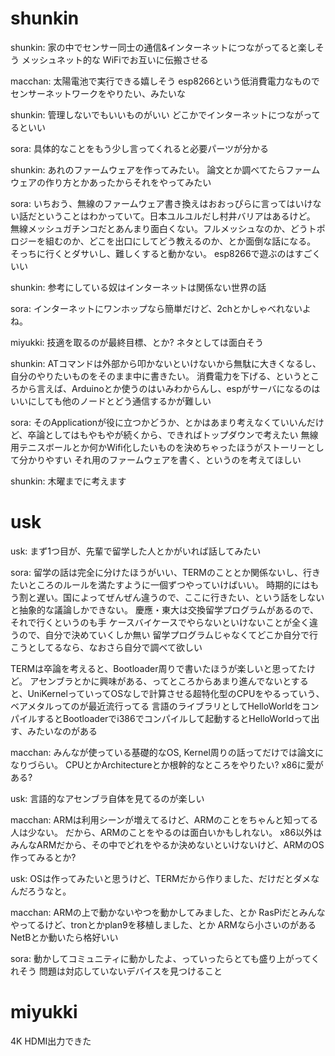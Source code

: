 shunkin
=====

shunkin:
家の中でセンサー同士の通信&インターネットにつながってると楽しそう
メッシュネット的な
WiFiでお互いに伝搬させる

macchan:
太陽電池で実行できる嬉しそう
esp8266という低消費電力なものでセンサーネットワークをやりたい、みたいな

shunkin:
管理しないでもいいものがいい
どこかでインターネットにつながってるといい

sora:
具体的なことをもう少し言ってくれると必要パーツが分かる

shunkin:
あれのファームウェアを作ってみたい。
論文とか調べてたらファームウェアの作り方とかあったからそれをやってみたい

sora:
いちおう、無線のファームウェア書き換えはおおっぴらに言ってはいけない話だということはわかっていて。日本ユルユルだし村井バリアはあるけど。
無線メッシュガチンコだとあんまり面白くない。フルメッシュなのか、どうトポロジーを組むのか、どこを出口にしてどう教えるのか、とか面倒な話になる。
そっちに行くとダサいし、難しくすると動かない。
esp8266で遊ぶのはすごくいい

shunkin:
参考にしている奴はインターネットは関係ない世界の話

sora:
インターネットにワンホップなら簡単だけど、2chとかしゃべれないよね。

miyukki:
技適を取るのが最終目標、とか?
ネタとしては面白そう

shunkin:
ATコマンドは外部から叩かないといけないから無駄に大きくなるし、自分のやりたいものをそのまま中に書きたい。
消費電力を下げる、というところから言えば、Arduinoとか使うのはいみわからんし、espがサーバになるのはいいにしても他のノードとどう通信するかが難しい

sora:
そのApplicationが役に立つかどうか、とかはあまり考えなくていいんだけど、卒論としてはもやもやが続くから、できればトップダウンで考えたい
無線用テニスボールとか何かWifi化したいものを決めちゃったほうがストーリーとして分かりやすい
それ用のファームウェアを書く、というのを考えてほしい

shunkin:
木曜までに考えます



usk
=====

usk:
まず1つ目が、先輩で留学した人とかがいれば話してみたい

sora:
留学の話は完全に分けたほうがいい、TERMのこととか関係ないし、行きたいところのルールを満たすように一個ずつやっていけばいい。
時期的にはもう割と遅い。国によってぜんぜん違うので、ここに行きたい、という話をしないと抽象的な議論しかできない。
慶應・東大は交換留学プログラムがあるので、それで行くというのも手
ケースバイケースでやらないといけないことが全く違うので、自分で決めていくしか無い
留学プログラムじゃなくてどこか自分で行こうとしてるなら、なおさら自分で調べて欲しい

TERMは卒論を考えると、Bootloader周りで書いたほうが楽しいと思ってたけど。
アセンブラとかに興味がある、ってところからあまり進んでないとすると、UniKernelっていってOSなしで計算させる超特化型のCPUをやるっていう、ベアメタルってのが最近流行ってる
言語のライブラリとしてHelloWorldをコンパイルするとBootloaderでi386でコンパイルして起動するとHelloWorldって出す、みたいなのがある

macchan:
みんなが使っている基礎的なOS, Kernel周りの話ってだけでは論文になりづらい。
CPUとかArchitectureとか根幹的なところをやりたい? x86に愛がある?

usk:
言語的なアセンブラ自体を見てるのが楽しい

macchan:
ARMは利用シーンが増えてるけど、ARMのことをちゃんと知ってる人は少ない。
だから、ARMのことをやるのは面白いかもしれない。
x86以外はみんなARMだから、その中でどれをやるか決めないといけないけど、ARMのOS作ってみるとか?

usk:
OSは作ってみたいと思うけど、TERMだから作りました、だけだとダメなんだろうなと。

macchan:
ARMの上で動かないやつを動かしてみました、とか
RasPiだとみんなやってるけど、tronとかplan9を移植しました、とか
ARMなら小さいのがある
NetBとか動いたら格好いい

sora:
動かしてコミュニティに動かしたよ、っていったらとても盛り上がってくれそう
問題は対応していないデバイスを見つけること


miyukki
=====

4K HDMI出力できた
